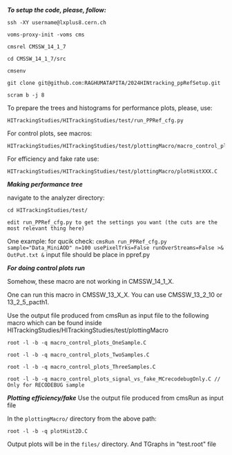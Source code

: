 ***To setup the code, please, follow:***
```
ssh -XY username@lxplus8.cern.ch

voms-proxy-init -voms cms

cmsrel CMSSW_14_1_7

cd CMSSW_14_1_7/src

cmsenv

git clone git@github.com:RAGHUMATAPITA/2024HINtracking_ppRefSetup.git

scram b -j 8
```

To prepare the trees and histograms for performance plots, please, use:
```
HITrackingStudies/HITrackingStudies/test/run_PPRef_cfg.py
```

For control plots, see macros:
```
HITrackingStudies/HITrackingStudies/test/plottingMacro/macro_control_plots_XXX.C
```

For efficiency and fake rate use:
```
HITrackingStudies/HITrackingStudies/test/plottingMacro/plotHistXXX.C
```

***Making performance tree***

navigate to the analyzer directory:
```
cd HITrackingStudies/test/

edit run_PPRef_cfg.py to get the settings you want (the cuts are the most relevant thing here)
```

One example:
for qucik check: `cmsRun run_PPRef_cfg.py sample="Data_MiniAOD" n=100 usePixelTrks=False runOverStreams=False >& OutPut.txt &`
input file should be place in ppref.py

***For doing control plots run***

Somehow, these macro are not working in CMSSW_14_1_X. 

One can run this macro in CMSSW_13_X_X. You can use CMSSW_13_2_10 or 13_2_5_pacth1.

Use the output file produced from cmsRun as input file to the following macro which can be found inside HITrackingStudies/HITrackingStudies/test/plottingMacro
```
root -l -b -q macro_control_plots_OneSample.C

root -l -b -q macro_control_plots_TwoSamples.C

root -l -b -q macro_control_plots_ThreeSamples.C

root -l -b -q macro_control_plots_signal_vs_fake_MCrecodebugOnly.C // Only for RECODEBUG sample
```
***Plotting efficiency/fake***
Use the output file produced from cmsRun as input file

In the `plottingMacro/` directory from the above path:

`root -l -b -q plotHist2D.C`

Output plots will be in the `files/` directory. And TGraphs in "test.root" file
